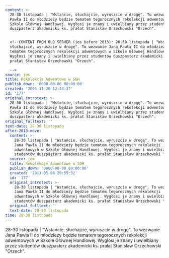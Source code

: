 ```yaml
---
content: >-
  28-30 listopada | "Wstańcie, słuchajcie, wyruszcie w drogę". To wezwanie Jana
  Pawła II do młodzieży będzie tematem tegorocznych rekolekcji adwentowych w
  Szkole Głównej Handlowej. Wygłosi je znany i uwielbiany przez studentów
  duszpasterz akademicki ks. prałat Stanisław Orzechowski "Orzech".


  <!--CONTENT FROM OLD SERVER (jos before 2013): 28-30 listopada | "Wstańcie,
  słuchajcie, wyruszcie w drogę". To wezwanie Jana Pawła II do młodzieży będzie
  tematem tegorocznych rekolekcji adwentowych w Szkole Głównej Handlowej.
  Wygłosi je znany i uwielbiany przez studentów duszpasterz akademicki ks.
  prałat Stanisław Orzechowski "Orzech".

  -->
source: jos
title: Rekolekcje Adwentowe w SGH
publish_down: '0000-00-00 00:00:00'
created: '2004-11-20 12:44:37'
id: '177'
original_introtext: >-
  28-30 listopada | "Wstańcie, słuchajcie, wyruszcie w drogę". To wezwanie Jana
  Pawła II do młodzieży będzie tematem tegorocznych rekolekcji adwentowych w
  Szkole Głównej Handlowej. Wygłosi je znany i uwielbiany przez studentów
  duszpasterz akademicki ks. prałat Stanisław Orzechowski "Orzech".
original_fulltext: ''
text-date: 28-30 listopada
after-2013-move:
  content: >-
    28-30 listopada | "Wstańcie, słuchajcie, wyruszcie w drogę". To wezwanie
    Jana Pawła II do młodzieży będzie tematem tegorocznych rekolekcji
    adwentowych w Szkole Głównej Handlowej. Wygłosi je znany i uwielbiany przez
    studentów duszpasterz akademicki ks. prałat Stanisław Orzechowski "Orzech".
  source: jom
  title: Rekolekcje Adwentowe w SGH
  publish_down: '0000-00-00 00:00:00'
  created: '2013-05-08 20:59:32'
  id: '177'
  original_introtext: >-
    28-30 listopada | "Wstańcie, słuchajcie, wyruszcie w drogę". To wezwanie
    Jana Pawła II do młodzieży będzie tematem tegorocznych rekolekcji
    adwentowych w Szkole Głównej Handlowej. Wygłosi je znany i uwielbiany przez
    studentów duszpasterz akademicki ks. prałat Stanisław Orzechowski "Orzech".
  original_fulltext: ''
  text-date: 28-30 listopada
time: 28-30 listopada
---
```

28-30 listopada | "Wstańcie, słuchajcie, wyruszcie w drogę". To wezwanie Jana Pawła II do młodzieży będzie tematem tegorocznych rekolekcji adwentowych w Szkole Głównej Handlowej. Wygłosi je znany i uwielbiany przez studentów duszpasterz akademicki ks. prałat Stanisław Orzechowski "Orzech".

<!--CONTENT FROM OLD SERVER (jos before 2013): 28-30 listopada | "Wstańcie, słuchajcie, wyruszcie w drogę". To wezwanie Jana Pawła II do młodzieży będzie tematem tegorocznych rekolekcji adwentowych w Szkole Głównej Handlowej. Wygłosi je znany i uwielbiany przez studentów duszpasterz akademicki ks. prałat Stanisław Orzechowski "Orzech".
-->

<!--{{json:{"created_date":"2004-11-20 12:44:37","publish_down":"0000-00-00 00:00:00","id":"177"}}}-->